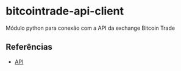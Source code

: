 # bitcointrade-api-client
Módulo python para conexão com a API da exchange Bitcoin Trade

## Referências
- [API](https://apidocs.bitcointrade.com.br/)

